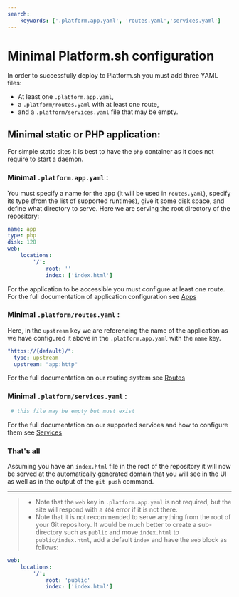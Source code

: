 ```yaml
---
search:
    keywords: ['.platform.app.yaml', 'routes.yaml','services.yaml']
---
```

# Minimal Platform.sh configuration

In order to successfully deploy to Platform.sh you must
add three YAML files:

* At least one `.platform.app.yaml`, 
* a `.platform/routes.yaml` with at least one route, 
* and a `.platform/services.yaml` file that may be empty.

## Minimal static or PHP application:

For simple static sites it is best to have the `php` container as it does not
require to start a daemon.

### Minimal `.platform.app.yaml` :

You must specify a name for the app (it will be used in `routes.yaml`), specify its type (from the list of supported runtimes), give it some disk space, and define what directory to serve. Here we are serving the root directory of the repository:

```yaml
name: app
type: php
disk: 128
web:
    locations:
        '/':
            root: ''
            index: ['index.html']
```

For the application to be accessible you must configure at least one route. For the full documentation of application configuration see [Apps](configuration/app-containers.md)

### Minimal `.platform/routes.yaml` :

Here, in the `upstream` key we are referencing the name of the application as we have configured it above in the `.platform.app.yaml` with the `name` key.
 
```yaml
"https://{default}/":
  type: upstream
  upstream: "app:http"
```

For the full documentation on our routing system see [Routes](configuration/routes.md)

### Minimal `.platform/services.yaml` :

```yaml
 # this file may be empty but must exist
```

For the full documentation on our supported services and how to configure them see [Services](configuration/services.md)

###  That's all

Assuming you have an `index.html` file in the root of the repository it will now be served at the automatically generated domain that you will see in the UI as well as in the output of the `git push` command.


---

> * Note that the `web` key in `.platform.app.yaml` is not required, but the site will respond with a `404` error if it is not there.
> * Note that it is not recommended to serve anything from the root of your Git repository. It would be much better to create a sub-directory such as `public` and move `index.html` to `public/index.html`, add a default `index` and have the `web` block as follows:
>

```yaml
web:
    locations:
        '/':
            root: 'public'
            index: ['index.html']
```
